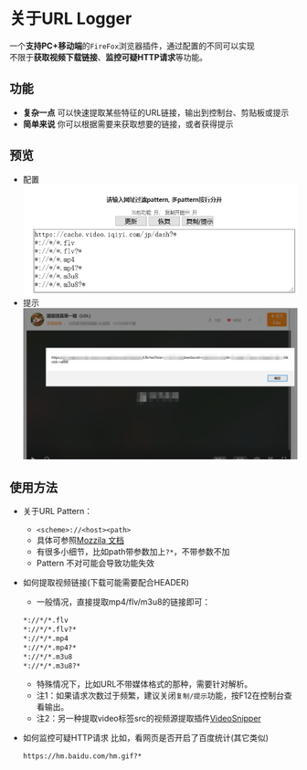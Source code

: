 # 关于URL Logger  
一个**支持PC+移动端**的`FireFox`浏览器插件，通过配置的不同可以实现  
不限于**获取视频下载链接**、**监控可疑HTTP请求**等功能。  

## 功能  
+ **复杂一点** 可以快速提取某些特征的URL链接，输出到控制台、剪贴板或提示  
+ **简单来说** 你可以根据需要来获取想要的链接，或者获得提示  

## 预览  
+ 配置  
![](https://github.com/nICEnnnnnnnLee/URLLogger/raw/master/preview/pattern.png)  
+ 提示  
![](https://github.com/nICEnnnnnnnLee/URLLogger/raw/master/preview/live.png)  

## 使用方法  
* 关于URL Pattern：
    * `<scheme>://<host><path>`
    * 具体可参照[Mozzila 文档](https://developer.mozilla.org/en-US/docs/Mozilla/Add-ons/WebExtensions/Match_patterns)
    * 有很多小细节，比如path带参数加上`?*`，不带参数不加 
    * Pattern 不对可能会导致功能失效

* 如何提取视频链接(下载可能需要配合HEADER)  
    * 一般情况，直接提取mp4/flv/m3u8的链接即可：  
    ```
    *://*/*.flv
    *://*/*.flv?*
    *://*/*.mp4
    *://*/*.mp4?*
    *://*/*.m3u8
    *://*/*.m3u8?*
    ```
    
    * 特殊情况下，比如URL不带媒体格式的那种，需要针对解析。  
    * 注1：如果请求次数过于频繁，建议关闭`复制/提示`功能，按F12在控制台查看输出。
    * 注2：另一种提取video标签src的视频源提取插件[VideoSnipper](https://github.com/nICEnnnnnnnLee/VideoSnipper)
* 如何监控可疑HTTP请求
    比如，看网页是否开启了百度统计(其它类似)
    ```
    https://hm.baidu.com/hm.gif?*
    ```
